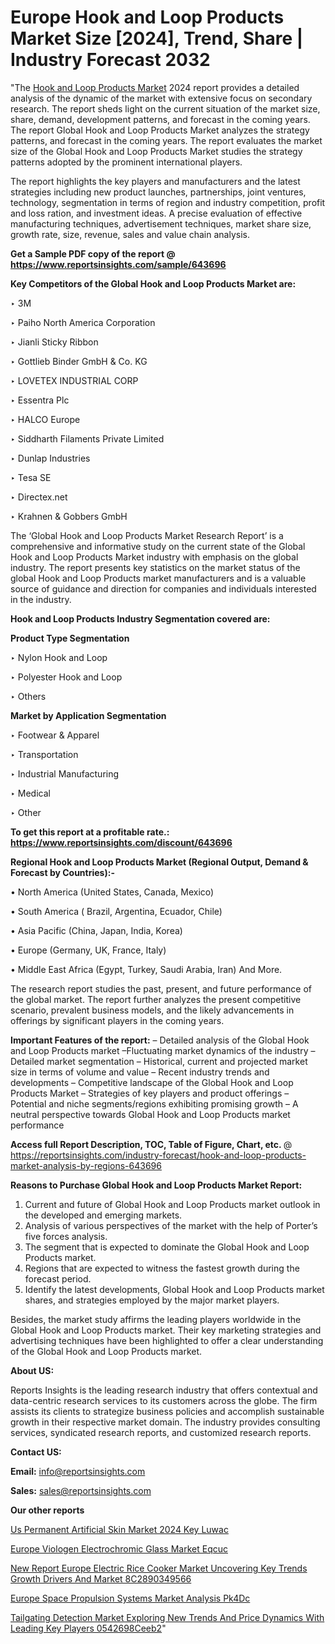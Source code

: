 # Europe Hook and Loop Products Market Size [2024], Trend, Share | Industry Forecast 2032

"The <a href=https://www.reportsinsights.com/sample/643696>Hook and Loop Products Market</a> 2024 report provides a detailed analysis of the dynamic of the market with extensive focus on secondary research. The report sheds light on the current situation of the market size, share, demand, development patterns, and forecast in the coming years. The report Global Hook and Loop Products Market analyzes the strategy patterns, and forecast in the coming years. The report evaluates the market size of the Global Hook and Loop Products Market studies the strategy patterns adopted by the prominent international players.

The report highlights the key players and manufacturers and the latest strategies including new product launches, partnerships, joint ventures, technology, segmentation in terms of region and industry competition, profit and loss ration, and investment ideas. A precise evaluation of effective manufacturing techniques, advertisement techniques, market share size, growth rate, size, revenue, sales and value chain analysis.

<strong>Get a Sample PDF copy of the report @ <a href=https://www.reportsinsights.com/sample/643696 style=color:#0000ff;>https://www.reportsinsights.com/sample/643696</a></strong>

<strong>Key Competitors of the Global Hook and Loop Products Market are:</strong>

‣ 3M

‣ Paiho North America Corporation

‣ Jianli Sticky Ribbon

‣ Gottlieb Binder GmbH & Co. KG

‣ LOVETEX INDUSTRIAL CORP

‣ Essentra Plc

‣ HALCO Europe

‣ Siddharth Filaments Private Limited

‣ Dunlap Industries

‣ Tesa SE

‣ Directex.net

‣ Krahnen & Gobbers GmbH

The ‘Global Hook and Loop Products Market Research Report’ is a comprehensive and informative study on the current state of the Global Hook and Loop Products Market industry with emphasis on the global industry. The report presents key statistics on the market status of the global Hook and Loop Products market manufacturers and is a valuable source of guidance and direction for companies and individuals interested in the industry.

<strong>Hook and Loop Products Industry Segmentation covered are:</strong>

<strong>Product Type Segmentation</strong>

‣ Nylon Hook and Loop

‣ Polyester Hook and Loop

‣ Others

<strong>Market by Application Segmentation</strong>

‣ Footwear & Apparel

‣ Transportation

‣ Industrial Manufacturing

‣ Medical

‣ Other

<strong>To get this report at a profitable rate.: <a href=https://www.reportsinsights.com/discount/643696 style=color:#0000ff;>https://www.reportsinsights.com/discount/643696</a></strong>

<strong>Regional Hook and Loop Products Market (Regional Output, Demand &amp; Forecast by Countries):-</strong>

• North America (United States, Canada, Mexico)

• South America ( Brazil, Argentina, Ecuador, Chile)

• Asia Pacific (China, Japan, India, Korea)

• Europe (Germany, UK, France, Italy)

• Middle East Africa (Egypt, Turkey, Saudi Arabia, Iran) And More.

The research report studies the past, present, and future performance of the global market. The report further analyzes the present competitive scenario, prevalent business models, and the likely advancements in offerings by significant players in the coming years.

<strong>Important Features of the report:</strong>
– Detailed analysis of the Global Hook and Loop Products market
–Fluctuating market dynamics of the industry
–Detailed market segmentation
– Historical, current and projected market size in terms of volume and value
– Recent industry trends and developments
– Competitive landscape of the Global Hook and Loop Products Market
– Strategies of key players and product offerings
– Potential and niche segments/regions exhibiting promising growth
– A neutral perspective towards Global Hook and Loop Products market performance

<strong>Access full Report Description, TOC, Table of Figure, Chart, etc. </strong>@   <a href=https://reportsinsights.com/industry-forecast/hook-and-loop-products-market-analysis-by-regions-643696 style=color:#0000ff;>https://reportsinsights.com/industry-forecast/hook-and-loop-products-market-analysis-by-regions-643696</a>

<strong>Reasons to Purchase Global Hook and Loop Products Market Report:</strong>
1. Current and future of Global Hook and Loop Products market outlook in the developed and emerging markets.
2. Analysis of various perspectives of the market with the help of Porter’s five forces analysis.
3. The segment that is expected to dominate the Global Hook and Loop Products market.
4. Regions that are expected to witness the fastest growth during the forecast period.
5. Identify the latest developments, Global Hook and Loop Products market shares, and strategies employed by the major market players.

Besides, the market study affirms the leading players worldwide in the Global Hook and Loop Products market. Their key marketing strategies and advertising techniques have been highlighted to offer a clear understanding of the Global Hook and Loop Products market.

<strong><strong>About US</strong>:</strong>

Reports Insights is the leading research industry that offers contextual and data-centric research services to its customers across the globe. The firm assists its clients to strategize business policies and accomplish sustainable growth in their respective market domain. The industry provides consulting services, syndicated research reports, and customized research reports.

<strong>Contact US:</strong>

<p class=><b>Email:</b> <a href=mailto:info@reportsinsights.com>info@reportsinsights.com</a></p>
<p class=><b>Sales:</b> <a href=mailto:sales@reportsinsights.com>sales@reportsinsights.com</a></p>

<strong>Our other reports</strong>

<a href=https://www.linkedin.com/pulse/us-permanent-artificial-skin-market-2024-key-luwac/>Us Permanent Artificial Skin Market 2024 Key Luwac</a>

<a href=https://www.linkedin.com/pulse/europe-viologen-electrochromic-glass-market-eqcuc/>Europe Viologen Electrochromic Glass Market Eqcuc</a>

<a href=https://medium.com/@yadavahaan91/new-report-europe-electric-rice-cooker-market-uncovering-key-trends-growth-drivers-and-market-8c2890349566>New Report Europe Electric Rice Cooker Market Uncovering Key Trends Growth Drivers And Market 8C2890349566</a>

<a href=https://www.linkedin.com/pulse/europe-space-propulsion-systems-market-analysis-pk4dc/>Europe Space Propulsion Systems Market Analysis Pk4Dc</a>

<a href=https://medium.com/@tidke9676/tailgating-detection-market-exploring-new-trends-and-price-dynamics-with-leading-key-players-0542698ceeb2>Tailgating Detection Market Exploring New Trends And Price Dynamics With Leading Key Players 0542698Ceeb2</a>"
